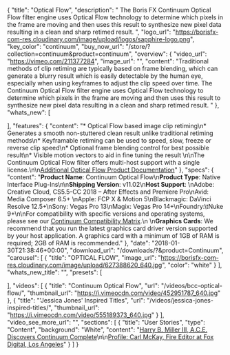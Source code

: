 {
  "title": "Optical Flow",
  "description": " The Boris FX Continuum Optical Flow filter engine uses Optical Flow technology to determine which pixels in the frame are moving and then uses this result to synthesize new pixel data resulting in a clean and sharp retimed result. ",
  "logo_url": "https://borisfx-com-res.cloudinary.com/image/upload/logos/sapphire-logo.png",
  "key_color": "continuum",
  "buy_now_url": "/store/?collection=continuum&product=continuum",
  "overview": {
    "video_url": "https://vimeo.com/211377284",
    "image_url": "",
    "content": "Traditional methods of clip retiming are typically based on frame blending, which can generate a blurry result which is easily detectable by the human eye, especially when using keyframes to adjust the clip speed over time. The Continuum Optical Flow filter engine uses Optical Flow technology to determine which pixels in the frame are moving and then uses this result to synthesize new pixel data resulting in a clean and sharp retimed result. "
  },
  "whats_new": [

  ],
  "features": {
    "content": "* Optical Flow based image clip retiming\n* Generates a smooth non-stuttered clean result unlike traditional retiming methods\n* Keyframable retiming can be used to speed, slow, freeze or reverse clip speed\n* Optional frame blending control for best possible result\n* Visible motion vectors to aid in fine tuning the result \n\nThe Continuum Optical Flow filter offers multi-host support with a single license.\n\n[Additional Optical Flow Product Documentation](https://web.borisfx.com/helpdocs/?page_id=1023)"
  },
  "specs": {
    "content": "**Product Name**: Continuum Optical Flow\n**Product Type**: Native Interface Plug-Ins\n\n**Shipping Version**: v11.02\n**Host Support**: \nAdobe: Creative Cloud, CS5.5-CC 2018 – After Effects and Premiere Pro\nAvid: Media Composer 6.5+ \nApple: FCP X & Motion 5\nBlackmagic: DaVinci Resolve 12.5+\nSony: Vegas Pro 13\nMagix: Vegas Pro 14+\nFoundry:\tNuke 9+\n\nFor compatibility with specific versions and operating systems, please see our [Continuum Compatibility Matrix](/faq/continuum-specifications/).\n \n**Graphics Cards**: We recommend that you run the latest graphics card driver version supported by your host application. A graphics card with a minimum of 1GB of RAM is required; 2GB of RAM is recommended."
  },
  "date": "2018-01-30T21:38:46+00:00",
  "download_url": "/downloads/?&product=Continuum",
  "carousel": [
    {
      "title": "OPTICAL FLOW",
      "image_url": "https://borisfx-com-res.cloudinary.com/image/upload/627388620_640.jpg",
      "color": "white"
    }
  ],
  "whats_new_title": "",
  "presets": [

  ],
  "videos": [
    {
      "title": "Continuum Optical Flow",
      "url": "/videos/bcc-optical-flow/",
      "thumbnail_url": "https://i.vimeocdn.com/video/452951787_640.jpg"
    },
    {
      "title": "'Jessica Jones' Inspired Titles",
      "url": "/videos/jessica-jones-inspired-titles/",
      "thumbnail_url": "https://i.vimeocdn.com/video/555189373_640.jpg"
    }
  ],
  "video_see_more_url": "",
  "sections": [
    {
      "title": "User Stories",
      "type": "Content",
      "background": "White",
      "content": "[Harry B. Miller III, A.C.E. Discovers Continuum Complete](/customer-stories/96612609-harry-b-miller-iii-a-c-e-discovers-continuum-complete/)\n\n[Profile: Carl McKay, Fire Editor at Fox Digital, Los Angeles](/customer-stories/96613185-profile-carl-mckay-fire-editor-at-fox-digital-los-angeles/)"
    }
  ]
}
